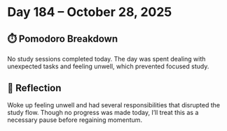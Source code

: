 # Day 184 – October 28, 2025

## ⏱️ Pomodoro Breakdown

No study sessions completed today. The day was spent dealing with unexpected tasks and feeling unwell, which prevented focused study.

## 💬 Reflection

Woke up feeling unwell and had several responsibilities that disrupted the study flow. Though no progress was made today, I’ll treat this as a necessary pause before regaining momentum.
